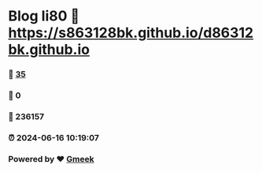 # Blog li80 :link: https://s863128bk.github.io/d86312bk.github.io 
### :page_facing_up: [35](https://s863128bk.github.io/d86312bk.github.io/tag.html) 
### :speech_balloon: 0 
### :hibiscus: 236157 
### :alarm_clock: 2024-06-16 10:19:07 
### Powered by :heart: [Gmeek](https://github.com/Meekdai/Gmeek)
